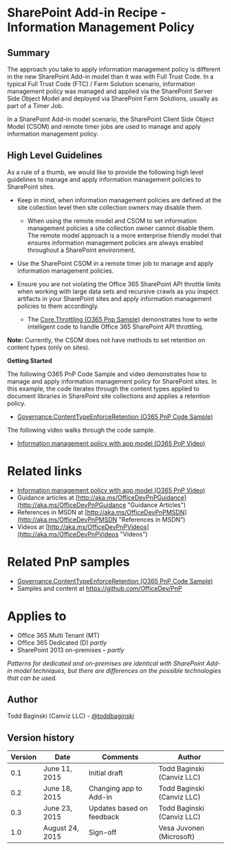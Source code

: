 SharePoint Add-in Recipe - Information Management Policy
========================================================

Summary
-------

The approach you take to apply information management policy is different in the new SharePoint Add-in model than it was with Full Trust Code.  In a typical Full Trust Code (FTC) / Farm Solution scenario, information management policy was managed and applied via the SharePoint Server Side Object Model and deployed via SharePoint Farm Solutions, usually as part of a Timer Job. 

In a SharePoint Add-in model scenario, the SharePoint Client Side Object Model (CSOM) and remote timer jobs are used to manage and apply information management policy.

High Level Guidelines
---------------------

As a rule of a thumb, we would like to provide the following high level guidelines to manage and apply information management policies to SharePoint sites.  

- Keep in mind, when information management policies are defined at the site collection level then site collection owners may disable them.
	+ When using the remote model and CSOM to set information management policies a site collection owner cannot disable them.  The remote model approach is a more enterprise friendly model that ensures information management policies are always enabled throughout a SharePoint environment.
- Use the SharePoint CSOM in a remote timer job to manage and apply information management policies.

- Ensure you are not violating the Office 365 SharePoint API throttle limits when working with large data sets and recursive crawls as you inspect artifacts in your SharePoint sites and apply information management policies to them accordingly.
	+ The [Core.Throttling (O365 Pnp Sample)](https://github.com/OfficeDev/PnP/tree/master/Samples/Core.Throttling) demonstrates how to write intelligent code to handle Office 365 SharePoint API throttling.

**Note:** Currently, the CSOM does not have methods to set retention on content types (only on sites).

**Getting Started**

The following O365 PnP Code Sample and video demonstrates how to manage and apply information management policy for SharePoint sites.  In this example, the code iterates through the content types applied to document libraries in SharePoint site collections and applies a retention policy.

- [Governance.ContentTypeEnforceRetention (O365 PnP Code Sample)](https://github.com/OfficeDev/PnP/tree/master/Solutions/Governance.ContentTypeEnforceRetention)

The following video walks through the code sample.

- [Information management policy with app model (O365 PnP Video)](http://channel9.msdn.com/blogs/OfficeDevPnP/Information-management-policy-wtih-app-model)


Related links
=============
- [Information management policy with app model (O365 PnP Video)](http://channel9.msdn.com/blogs/OfficeDevPnP/Information-management-policy-wtih-app-model)
- Guidance articles at [http://aka.ms/OfficeDevPnPGuidance](http://aka.ms/OfficeDevPnPGuidance "Guidance Articles")
- References in MSDN at [http://aka.ms/OfficeDevPnPMSDN](http://aka.ms/OfficeDevPnPMSDN "References in MSDN")
- Videos at [http://aka.ms/OfficeDevPnPVideos](http://aka.ms/OfficeDevPnPVideos "Videos")

Related PnP samples
===================

- [Governance.ContentTypeEnforceRetention (O365 PnP Code Sample)](https://github.com/OfficeDev/PnP/tree/master/Solutions/Governance.ContentTypeEnforceRetention)
- Samples and content at https://github.com/OfficeDev/PnP

Applies to
==========
- Office 365 Multi Tenant (MT)
- Office 365 Dedicated (D) *partly*
- SharePoint 2013 on-premises – *partly*

*Patterns for dedicated and on-premises are identical with SharePoint Add-in model techniques, but there are differences on the possible technologies that can be used.*

Author
------
Todd Baginski (Canviz LLC) - [@toddbaginski](https://twitter.com/toddbaginski)

Version history
---------------
Version  | Date | Comments | Author
---------| -----| ---------| ------
0.1  | June 11, 2015 | Initial draft | Todd Baginski (Canviz LLC)
0.2  | June 18, 2015 | Changing app to Add-in | Todd Baginski (Canviz LLC)
0.3  | June 23, 2015 | Updates based on feedback | Todd Baginski (Canviz LLC)
1.0  | August 24, 2015 | Sign-off | Vesa Juvonen (Microsoft)